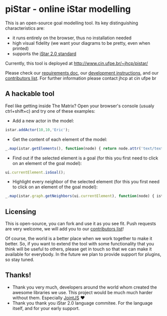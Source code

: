# piStar - online iStar modelling

 This is an open-source goal modelling tool. Its key distinguishing characteristics are:
  - it runs entirely on the browser, thus no installation needed
  - high visual fidelity (we want your diagrams to be pretty, even when printed)
  - supports the [iStar 2.0 standard](https://sites.google.com/site/istarlanguage/)

Currently, this tool is deployed at http://www.cin.ufpe.br/~jhcp/pistar/

Please check our [requirements doc](REQUIREMENTS.md), our [development instructions](DEVELOPMENT.md), and our [contributors list](CONTRIBUTORS.md). For further information please contact jhcp at cin ufpe br

## A hackable tool
Feel like getting inside The Matrix? Open your browser's console (usualy ctrl+shift+c) and try one of these examples:

- Add a new actor in the model:
```javascript
istar.addActor(10,10,'Eric');
```

- Get the content of each element of the model:
```javascript
_.map(istar.getElements(), function(node) { return node.attr('text/text'); });
```

- Find out if the selected element is a goal (for this you first need to click on an element of the goal model):
```javascript
ui.currentElement.isGoal();
```

- Highlight every neighbor of the selected element (for this you first need to click on an element of the goal model):
```javascript
_.map(istar.graph.getNeighbors(ui.currentElement), function(node) { istar.paper.findViewByModel(node).highlight(); });
```

## Licensing
This is open-source, you can fork and use it as you see fit. Push requests are very welcome, we will add you to our [contributors list](CONTRIBUTORS.md)!

Of course, the world is a better place when we work together to make it better. So, if you want to extend the tool with some functionality that you think will be useful to others, please get in touch so that we can make it available for everybody. In the future we plan to provide support for plugins, so stay tuned.

## Thanks!
 - Thank you very much, developers around the world whom created the awesome libraries we use. This project would be much much harder without them. Especially [JointJS](https://www.jointjs.com/) :heart:
 - Thank you thank you iStar 2.0 language commitee. For the language itself, and for your early support.
